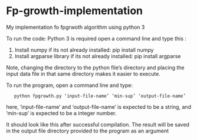 # Fp-growth-implementation
My implementation fo fpgrwoth algorithm using python 3


To run the code: Python 3 is required
open a command line and type this :
  1) Install numpy if its not already installed:
         pip install numpy
  2) Install argparse library if its not already installed:
         pip install argparse

Note, changing the directory to the python file’s directory and
placing the input data file in that same directory makes it easier to
execute.


To run the program, open a command line and type:

       python fpgrowth.py ‘input-file-name’ ‘min-sup’ ‘output-file-name’
       

here, ‘input-file-name’ and ‘output-file-name’ is expected to be a string, and ‘min-sup’ is expected to be
a integer number.


It should look like this after successful compilation. The result will be saved in the output file directory
provided to the program as an argument
